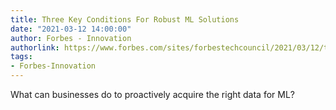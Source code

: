 ```yaml
---
title: Three Key Conditions For Robust ML Solutions
date: "2021-03-12 14:00:00"
author: Forbes - Innovation
authorlink: https://www.forbes.com/sites/forbestechcouncil/2021/03/12/three-key-conditions-for-robust-ml-solutions/
tags:
- Forbes-Innovation
---
```

What can businesses do to proactively acquire the right data for ML?